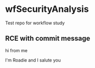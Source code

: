 # wfSecurityAnalysis
Test repo for workflow study

## RCE with commit message 


hi from me


I'm Roadie and I salute you
